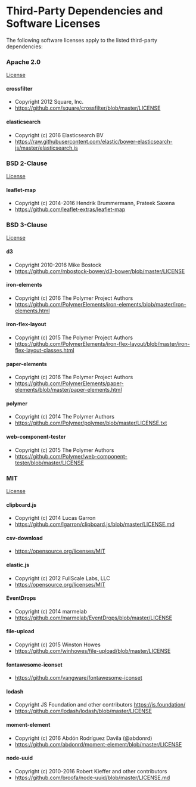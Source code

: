 # Third-Party Dependencies and Software Licenses

The following software licenses apply to the listed third-party dependencies:

### Apache 2.0

[License](https://github.com/NextCenturyCorporation/digapp-ht/blob/master/THIRD-PARTY-LICENSES/APACHE-2.0)

#### crossfilter
- Copyright 2012 Square, Inc.
- https://github.com/square/crossfilter/blob/master/LICENSE

#### elasticsearch
- Copyright (c) 2016 Elasticsearch BV
- https://raw.githubusercontent.com/elastic/bower-elasticsearch-js/master/elasticsearch.js

### BSD 2-Clause

[License](https://github.com/NextCenturyCorporation/digapp-ht/blob/master/THIRD-PARTY-LICENSES/BSD-2-CLAUSE)

#### leaflet-map
- Copyright (c) 2014-2016 Hendrik Brummermann, Prateek Saxena
- https://github.com/leaflet-extras/leaflet-map

### BSD 3-Clause

[License](https://github.com/NextCenturyCorporation/digapp-ht/blob/master/THIRD-PARTY-LICENSES/BSD-3-CLAUSE)

#### d3
- Copyright 2010-2016 Mike Bostock
- https://github.com/mbostock-bower/d3-bower/blob/master/LICENSE

#### iron-elements
- Copyright (c) 2016 The Polymer Project Authors
- https://github.com/PolymerElements/iron-elements/blob/master/iron-elements.html

#### iron-flex-layout
- Copyright (c) 2015 The Polymer Project Authors
- https://github.com/PolymerElements/iron-flex-layout/blob/master/iron-flex-layout-classes.html

#### paper-elements
- Copyright (c) 2016 The Polymer Project Authors
- https://github.com/PolymerElements/paper-elements/blob/master/paper-elements.html

#### polymer
- Copyright (c) 2014 The Polymer Authors
- https://github.com/Polymer/polymer/blob/master/LICENSE.txt

#### web-component-tester
- Copyright (c) 2015 The Polymer Authors
- https://github.com/Polymer/web-component-tester/blob/master/LICENSE

### MIT

[License](https://github.com/NextCenturyCorporation/digapp-ht/blob/master/THIRD-PARTY-LICENSES/MIT)

#### clipboard.js
- Copyright (c) 2014 Lucas Garron
- https://github.com/lgarron/clipboard.js/blob/master/LICENSE.md

#### csv-download
- https://opensource.org/licenses/MIT

#### elastic.js
- Copyright (c) 2012 FullScale Labs, LLC
- https://opensource.org/licenses/MIT

#### EventDrops
- Copyright (c) 2014 marmelab
- https://github.com/marmelab/EventDrops/blob/master/LICENSE

#### file-upload
- Copyright (c) 2015 Winston Howes
- https://github.com/winhowes/file-upload/blob/master/LICENSE

#### fontawesome-iconset
- https://github.com/vangware/fontawesome-iconset

#### lodash
- Copyright JS Foundation and other contributors <https://js.foundation/>
- https://github.com/lodash/lodash/blob/master/LICENSE

#### moment-element
- Copyright (c) 2016 Abdón Rodríguez Davila (@abdonrd)
- https://github.com/abdonrd/moment-element/blob/master/LICENSE

#### node-uuid
- Copyright (c) 2010-2016 Robert Kieffer and other contributors
- https://github.com/broofa/node-uuid/blob/master/LICENSE.md

